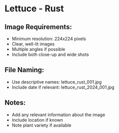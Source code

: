 # Lettuce - Rust

## Image Requirements:
- Minimum resolution: 224x224 pixels
- Clear, well-lit images
- Multiple angles if possible
- Include both close-up and wide shots

## File Naming:
- Use descriptive names: lettuce_rust_001.jpg
- Include date if relevant: lettuce_rust_2024_001.jpg

## Notes:
- Add any relevant information about the image
- Include location if known
- Note plant variety if available
